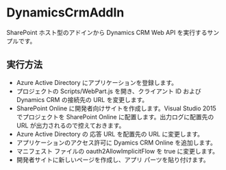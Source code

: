 ﻿# DynamicsCrmAddIn

SharePoint ホスト型のアドインから Dynamics CRM Web API を実行するサンプルです。

## 実行方法

* Azure Active Directory にアプリケーションを登録します。
* プロジェクトの Scripts/WebPart.js を開き、クライアント ID および Dynamics CRM の接続先の URL を変更します。
* SharePoint Online に開発者向けサイトを作成します。Visual Studio 2015 でプロジェクトを SharePoint Online に配置します。出力ログに配置先の URL が出力されるので控えておきます。
* Azure Active Directory の 応答 URL を配置先の URL に変更します。
* アプリケーションのアクセス許可に Dyamics CRM Online を追加します。
* マニフェスト ファイルの oauth2AllowImplicitFlow を true に変更します。
* 開発者サイトに新しいページを作成し、アプリ パーツを貼り付けます。
